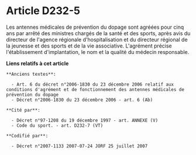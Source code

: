 # Article D232-5

Les antennes médicales de prévention du dopage sont agréées pour cinq ans par arrêté des ministres chargés de la santé et des
sports, après avis du directeur de l'agence régionale d'hospitalisation et du directeur régional de la jeunesse et des sports
et de la vie associative. L'agrément précise l'établissement d'implantation, le nom et la qualité du médecin responsable.

**Liens relatifs à cet article**

	**Anciens textes**:

	  - Art. 6 du décret n°2006-1830 du 23 décembre 2006 relatif aux conditions d'agrément et de fonctionnement des antennes médicales de prévention du dopage
	  - Décret n°2006-1830 du 23 décembre 2006 - art. 6 (Ab)

	**Cité par**:

	  - Décret n°97-1208 du 19 décembre 1997 - art. ANNEXE (V)
	  - Code du sport. - art. D232-7 (VT)

	**Codifié par**:

	  - Décret n°2007-1133 2007-07-24 JORF 25 juillet 2007
